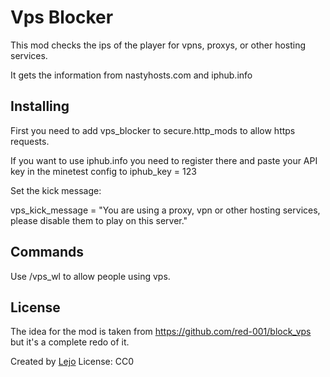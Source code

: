 # Vps Blocker

This mod checks the ips of the player for vpns, proxys, or other hosting services.

It gets the information from nastyhosts.com and iphub.info

Installing
----------

First you need to add vps_blocker to secure.http_mods to allow https  requests.

If you want to use iphub.info you need to register there and paste your API key in the minetest config to iphub_key = 123

Set the kick message:

vps_kick_message = "You are using a proxy, vpn or other hosting services, please disable them to play on this server."

Commands
--------

Use /vps_wl <add or remove> <name or ip> to allow people using vps.

License
-------

The idea for the mod is taken from https://github.com/red-001/block_vps but it's a complete redo of it.

Created by [Lejo](https://github.com/Lejo1)
License: CC0
